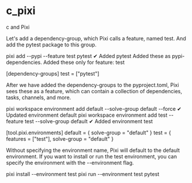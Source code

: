 # c_pixi
c and Pixi

Let's add a dependency-group, which Pixi calls a feature, named test. And add the pytest package to this group.

pixi add --pypi --feature test pytest
✔ Added pytest
Added these as pypi-dependencies.
Added these only for feature: test

[dependency-groups]
test = ["pytest"]

After we have added the dependency-groups to the pyproject.toml, Pixi sees these as a feature, which can contain a collection of dependencies, tasks, channels, and more.

pixi workspace environment add default --solve-group default --force
✔ Updated environment default
pixi workspace environment add test --feature test --solve-group default
✔ Added environment test

[tool.pixi.environments]
default = { solve-group = "default" }
test = { features = ["test"], solve-group = "default" }

Without specifying the environment name, Pixi will default to the default environment. If you want to install or run the test environment, you can specify the environment with the --environment flag.


pixi install --environment test
pixi run --environment test pytest